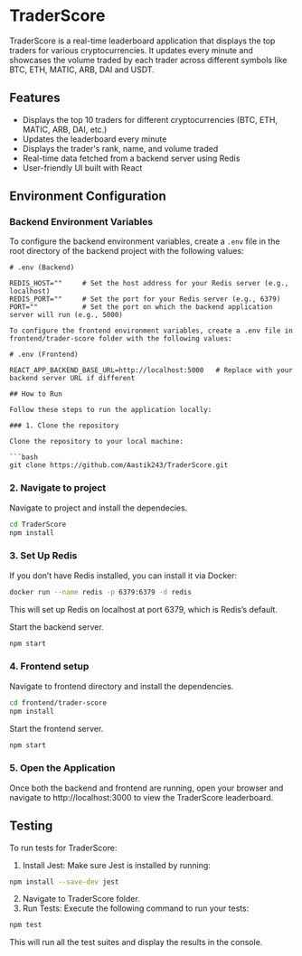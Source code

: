 # TraderScore

TraderScore is a real-time leaderboard application that displays the top traders for various cryptocurrencies. It updates every minute and showcases the volume traded by each trader across different symbols like BTC, ETH, MATIC, ARB, DAI and USDT.

## Features

- Displays the top 10 traders for different cryptocurrencies (BTC, ETH, MATIC, ARB, DAI, etc.)
- Updates the leaderboard every minute
- Displays the trader's rank, name, and volume traded
- Real-time data fetched from a backend server using Redis
- User-friendly UI built with React


## Environment Configuration

### Backend Environment Variables

To configure the backend environment variables, create a `.env` file in the root directory of the backend project with the following values:

```plaintext
# .env (Backend)

REDIS_HOST=""     # Set the host address for your Redis server (e.g., localhost)
REDIS_PORT=""     # Set the port for your Redis server (e.g., 6379)
PORT=""           # Set the port on which the backend application server will run (e.g., 5000)

To configure the frontend environment variables, create a .env file in frontend/trader-score folder with the following values:

# .env (Frontend)

REACT_APP_BACKEND_BASE_URL=http://localhost:5000   # Replace with your backend server URL if different

## How to Run

Follow these steps to run the application locally:

### 1. Clone the repository

Clone the repository to your local machine:

```bash
git clone https://github.com/Aastik243/TraderScore.git
```

### 2. Navigate to project

Navigate to project and install the dependecies.
```bash
cd TraderScore
npm install
```

### 3. Set Up Redis

If you don’t have Redis installed, you can install it via Docker:
```bash
docker run --name redis -p 6379:6379 -d redis
```
This will set up Redis on localhost at port 6379, which is Redis’s default.

Start the backend server.
```bash
npm start
```
### 4. Frontend setup

Navigate to frontend directory and install the dependencies.
```bash
cd frontend/trader-score
npm install
```

Start the frontend server.
```bash
npm start
```

### 5. Open the Application
Once both the backend and frontend are running, open your browser and navigate to http://localhost:3000 to view the TraderScore leaderboard.

## Testing
To run tests for TraderScore:

1. Install Jest: Make sure Jest is installed by running:
```bash
npm install --save-dev jest
```
2. Navigate to TraderScore folder.
3. Run Tests: Execute the following command to run your tests:
```bash
npm test
```
This will run all the test suites and display the results in the console.




